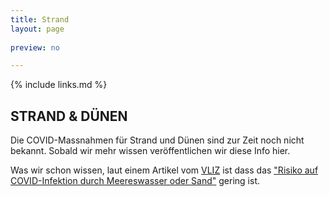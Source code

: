 ```yaml
---
title: Strand
layout: page
    
preview: no

---
```


{% include links.md %}

## STRAND & DÜNEN

Die COVID-Massnahmen für Strand und Dünen sind zur Zeit noch nicht bekannt. Sobald wir mehr wissen veröffentlichen wir diese Info hier. 

Was wir schon wissen, laut einem Artikel vom [VLIZ](https://vliz.be/) ist dass das ["Risiko auf COVID-Infektion durch Meereswasser oder Sand"](http://www.vliz.be/nl/news?p=show&id=8348) gering ist.
